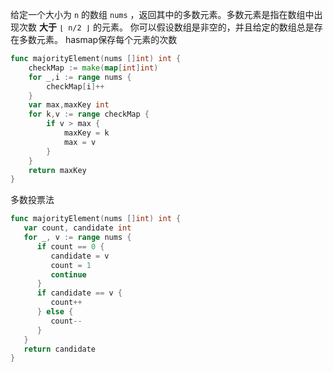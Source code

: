 给定一个大小为 `n` 的数组 `nums` ，返回其中的多数元素。多数元素是指在数组中出现次数 **大于** `⌊ n/2 ⌋` 的元素。
你可以假设数组是非空的，并且给定的数组总是存在多数元素。
hasmap保存每个元素的次数
```go
func majorityElement(nums []int) int {
    checkMap := make(map[int]int)
    for _,i := range nums {
        checkMap[i]++
    }
    var max,maxKey int
    for k,v := range checkMap {
        if v > max {
            maxKey = k
            max = v
        }
    }
    return maxKey
}
```

多数投票法
```go
func majorityElement(nums []int) int {  
   var count, candidate int  
   for _, v := range nums {  
      if count == 0 {  
         candidate = v  
         count = 1  
         continue  
      }  
      if candidate == v {  
         count++  
      } else {  
         count--  
      }  
   }  
   return candidate  
}
```